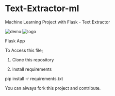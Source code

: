 # Text-Extractor-ml
Machine Learning Project with Flask - Text Extractor

![demo](https://user-images.githubusercontent.com/94573586/225139189-0c805509-fe58-42ea-a0fd-614e3f3cf22b.png)
![logo](https://user-images.githubusercontent.com/94573586/225139208-e74991ca-7bc1-4a8b-82e8-2c66683eaf64.png)


Flask App 

To Access this file;
1. Clone this repository

2. Install requirements

pip install -r requirements.txt


You can always fork this project and contribute.

